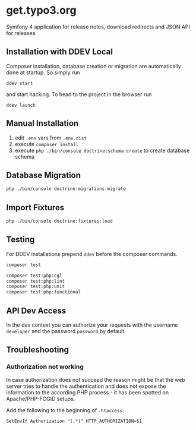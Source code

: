 # get.typo3.org

Symfony 4 application for release notes, download redirects and JSON API for
releases.

## Installation with DDEV Local

Composer installation, database creation or migration are automatically done at
startup. So simply run

`ddev start`

and start hacking. To head to the project in the browser run

`ddev launch`

## Manual Installation

1. edit `.env` vars from `.env.dist`
1. execute `composer install`
1. execute `php ./bin/console doctrine:schema:create` to create database schema

## Database Migration

```bash
php ./bin/console doctrine:migrations:migrate
```

## Import Fixtures

```bash
php ./bin/console doctrine:fixtures:load
```

## Testing

For DDEV installations prepend `ddev` before the composer commands.

```bash
composer test

composer test:php:cgl
composer test:php:lint
composer test:php:unit
composer test:php:functional
```

## API Dev Access

In the dev context you can authorize your requests with the username `developer`
and the password `password` by default.

## Troubleshooting

### Authorization not working

In case authorization does not succeed the reason might be that the web server
tries to handle the authentication and does not expose the information to the
according PHP process - it has been spotted on Apache/PHP-FCGID setups.

Add the following to the beginning of `.htaccess`:

```
SetEnvIf Authorization "(.*)" HTTP_AUTHORIZATION=$1
```
